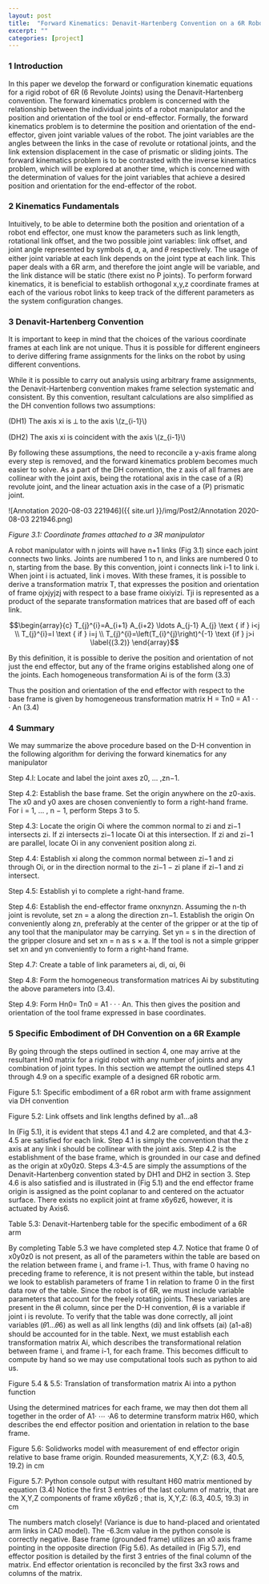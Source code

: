 ```yaml
---
layout: post
title:  "Forward Kinematics: Denavit-Hartenberg Convention on a 6R Robotic Arm Example"
excerpt: ""
categories: [project]
---
```




### 1 Introduction

In this paper we develop the forward or configuration kinematic equations for a rigid robot of 6R (6 Revolute Joints) using the Denavit-Hartenberg convention. The forward kinematics problem is concerned with the relationship between the individual joints of a robot manipulator and the position and orientation of the tool or end-effector. Formally, the forward kinematics problem is to determine the position and orientation of the end-effector, given joint variable values of the robot. The joint variables are the angles between the links in the case of revolute or rotational joints, and the link extension displacement in the case of prismatic or sliding joints. The forward kinematics problem is to be contrasted with the inverse kinematics problem, which will be explored at another time, which is concerned with the determination of values for the joint variables that achieve a desired position and orientation for the end-effector of the robot.

### 2 Kinematics Fundamentals

Intuitively, to be able to determine both the position and orientation of a robot end effector, one must know the parameters such as link length, rotational link offset, and the two possible joint variables: link offset, and joint angle represented by symbols d, 𝛼, a, and 𝜃 respectively.  The usage of either joint variable at each link depends on the joint type at each link. This paper deals with a 6R arm, and therefore the joint angle will be variable, and the link distance will be static (there exist no P joints). To perform forward kinematics, it is beneficial to establish orthogonal x,y,z coordinate frames at each of the various robot links to keep track of the different parameters as the system configuration changes.

### 3 Denavit-Hartenberg Convention
It is important to keep in mind that the choices of the various coordinate frames at each link are not unique. Thus it is possible for different engineers to derive differing frame assignments for the links on the robot by using different conventions.

While it is possible to carry out analysis using arbitrary frame assignments, the Denavit-Hartenberg convention makes frame selection systematic and consistent. By this convention, resultant calculations are also simplified as the DH convention follows two assumptions:

(DH1) The axis xi is ⟂ to the axis \\(z_{i-1}\\)

(DH2) The axis xi is coincident with the axis \\(z_{i-1}\\)

By following these assumptions, the need to reconcile a y-axis frame along every step is removed, and the forward kinematics problem becomes much easier to solve. As a part of the DH convention, the z axis of all frames are collinear with the joint axis, being the rotational axis in the case of a (R) revolute joint, and the linear actuation axis in the case of a (P) prismatic joint.

![Annotation 2020-08-03 221946]({{ site.url }}/img/Post2/Annotation 2020-08-03 221946.png)

*Figure  3.1: Coordinate frames attached to a 3R manipulator*

A robot manipulator with n joints will have n+1 links (Fig 3.1) since each joint connects two links. Joints are numbered 1 to n, and links are numbered 0 to n, starting from the base. By this convention, joint i connects link i-1 to link i. When joint i is actuated, link i moves.
With these frames, it is possible to derive a transformation matrix T, that expresses the position and orientation of frame ojxjyjzj with respect to a base frame oixiyizi. Tji is represented as a product of the separate transformation matrices that are based off of each link.

$$\begin{array}{c}
T_{j}^{i}=A_{i+1} A_{i+2} \ldots A_{j-1} A_{j} \text { if } i<j \\
T_{j}^{i}=I \text { if } i=j \\
T_{j}^{i}=\left(T_{i}^{j}\right)^{-1} \text {if } j>i
\label{(3.2)}
\end{array}$$

By this definition, it is possible to derive the position and orientation of not just the end effector, but any of the frame origins established along one of the joints.
	Each homogeneous transformation Ai is of the form
(3.3)

Thus the position and orientation of the end effector with respect to the base frame is given by homogeneous transformation matrix
H  =  Tn0 = A1 · · · An
(3.4)

### 4 Summary

We may summarize the above procedure based on the D-H convention in the following algorithm for deriving the forward kinematics for any manipulator

Step 4.l: Locate and label the joint axes z0, ... ,zn−1.

Step 4.2: Establish the base frame. Set the origin anywhere on the z0-axis. The x0 and y0 axes are     chosen conveniently to form a right-hand frame. For i = 1, ... , n − 1, perform Steps 3 to 5.

Step 4.3: Locate the origin Oi where the common normal to zi and zi−1 intersects zi. If zi intersects zi−1 locate Oi at this intersection. If zi and zi−1 are parallel, locate Oi in any convenient position along zi.

Step 4.4: Establish xi along the common normal between zi−1 and zi through Oi, or in the direction normal to the zi−1 − zi plane if zi−1 and zi intersect.

Step 4.5: Establish yi to complete a right-hand frame.

Step 4.6: Establish the end-effector frame onxnynzn. Assuming the n-th joint is revolute, set zn = a along the direction zn−1. Establish the origin On conveniently along zn, preferably at the center of the gripper or at the tip of any tool that the manipulator may be carrying. Set yn = s in the direction of the gripper closure and set xn = n as s × a. If the tool is not a simple gripper set xn and yn conveniently to form a right-hand frame.

Step 4.7: Create a table of link parameters ai, di, αi, θi



Step 4.8: Form the homogeneous transformation matrices Ai by substituting the above parameters into (3.4).

Step 4.9: Form Hn0= Tn0 = A1 · · · An. This then gives the position and orientation of the tool frame expressed in base coordinates.

### 5 Specific Embodiment of DH Convention on a 6R Example

By going through the steps outlined in section 4, one may arrive at the resultant Hn0 matrix for a rigid robot with any number of joints and any combination of joint types. In this section we attempt the outlined steps 4.1 through 4.9 on a specific example of a designed 6R robotic arm.



Figure 5.1: Specific embodiment of a 6R robot arm with
frame assignment via DH convention

Figure 5.2: Link offsets and link lengths defined by a1...a8

In (Fig 5.1), it is evident that steps 4.1 and 4.2 are completed, and that 4.3-4.5 are satisfied for each link. Step 4.1 is simply the convention that the z axis at any link i should be collinear with the joint axis. Step 4.2 is the establishment of the base frame, which is grounded in our case and defined as the origin at x0y0z0. Steps 4.3-4.5 are simply the assumptions of the Denavit-Hartenberg convention stated by DH1 and DH2 in section 3. Step 4.6 is also satisfied and is illustrated in (Fig 5.1) and the end effector frame origin is assigned as the point coplanar to and centered on the actuator surface. There exists no explicit joint at frame x6y6z6, however, it is actuated by Axis6.


Table 5.3: Denavit-Hartenberg table for the specific embodiment of a 6R arm

By completing Table 5.3 we have completed step 4.7. Notice that frame 0 of x0y0z0 is not present, as all of the parameters within the table are based on the relation between frame i, and frame i-1. Thus, with frame 0 having no preceding frame to reference, it is not present within the table, but instead we look to establish parameters of frame 1 in relation to frame 0 in the first data row of the table.
Since the robot is of 6R, we must include variable parameters that account for the freely rotating joints. These variables are present in the 𝜃i column, since per the D-H convention, 𝜃i is a variable if joint i is revolute. To verify that the table was done correctly, all joint variables (𝜃1...𝜃6) as well as all link lengths (di) and link offsets (ai) (a1-a8) should be accounted for in the table.
Next, we must establish each transformation matrix Ai, which describes the transformational relation between frame i, and frame i-1, for each frame. This becomes difficult to compute by hand so we may use computational tools such as python to aid us.


Figure 5.4 & 5.5: Translation of transformation matrix Ai into a python function

Using the determined matrices for each frame, we may then dot them all together in the order of A1·  ⋯  ·A6 to determine transform matrix H60, which describes the end effector position and orientation in relation to the base frame.


Figure 5.6: Solidworks model with measurement of end effector origin relative to base frame origin. Rounded measurements, X,Y,Z: (6.3, 40.5, 19.2) in cm


Figure 5.7: Python console output with resultant H60 matrix mentioned by equation (3.4)
Notice the first 3 entries of the last column of matrix, that are the X,Y,Z components of frame x6y6z6 ; that is, X,Y,Z: (6.3, 40.5, 19.3) in cm

The numbers match closely! (Variance is due to hand-placed and orientated arm links in CAD model). The -6.3cm value in the python console is correctly negative. Base frame (grounded frame) utilizes an x0 axis frame pointing in the opposite direction (Fig 5.6). As detailed in (Fig 5.7), end effector position is detailed by the first 3 entries of the final column of the matrix. End effector orientation is reconciled by the first 3x3 rows and columns of the matrix.
